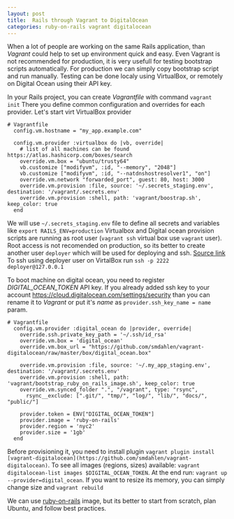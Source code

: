 ```yaml
---
layout: post
title:  Rails through Vagrant to DigitalOcean
categories: ruby-on-rails vagrant digitalocean
---
```


When a lot of people are working on the same Rails application, than *Vagrant* 
could help to set up environment quick and easy.
Even Vagrant is not recommended for production, it is very usefull for testing
bootstrap scripts automatically. For production we can simply copy bootstrap
script and run manually.
Testing can be done localy using VirtualBox, or remotely on Digital Ocean
using their API key.

In your Rails project, you can create *Vagrantfile* with command `vagrant init`
There you define common configuration and overrides for each provider. 
Let's start virt VirtualBox provider

~~~
# Vagrantfile
  config.vm.hostname = "my_app.example.com"

  config.vm.provider :virtualbox do |vb, override|
    # list of all machines can be found https://atlas.hashicorp.com/boxes/search
    override.vm.box = "ubuntu/trusty64"
    vb.customize ["modifyvm", :id, "--memory", "2048"]
    vb.customize ["modifyvm", :id, "--natdnshostresolver1", "on"]
    override.vm.network "forwarded_port", guest: 80, host: 3000
    override.vm.provision :file, source: '~/.secrets_staging.env', destination: '/vagrant/.secrets.env'
    override.vm.provision :shell, path: 'vagrant/boostrap.sh', keep_color: true
  end
~~~

We will use `~/.secrets_staging.env` file to define all secrets and variables
like `export RAILS_ENV=production` 
Virtualbox and Digital ocean provision scripts are running as root user 
(`vagrant ssh` virtual box use `vagrant` user). Root access is not recomended 
on production, so its better to create another user `deployer` which will be
 used for deploying and ssh.
[Source link](https://www.digitalocean.com/community/tutorials/initial-server-setup-with-ubuntu-14-04)
To ssh using deployer user on VirtalBox run `ssh -p 2222 deployer@127.0.0.1`

To boot machine on digital ocean, you need to register *DIGITAL_OCEAN_TOKEN*
API key. If you already added ssh key to your account https://cloud.digitalocean.com/settings/security than you can rename it to *Vagrant* or put it's *name* as `provider.ssh_key_name = name` param.

~~~
# Vagrantfile
  config.vm.provider :digital_ocean do |provider, override|
    override.ssh.private_key_path = '~/.ssh/id_rsa'
    override.vm.box = 'digital_ocean'
    override.vm.box_url = "https://github.com/smdahlen/vagrant-digitalocean/raw/master/box/digital_ocean.box"

    override.vm.provision :file, source: '~/.my_app_staging.env', destination: '/vagrant/.secrets.env'
    override.vm.provision :shell, path: 'vagrant/bootstrap_ruby_on_rails_image.sh', keep_color: true
    override.vm.synced_folder ".", "/vagrant", type: "rsync",
      rsync__exclude: [".git/", "tmp/", "log/", "lib/", "docs/", "public/"]

    provider.token = ENV["DIGITAL_OCEAN_TOKEN"]
    provider.image = 'ruby-on-rails'
    provider.region = 'nyc2'
    provider.size = '1gb'
  end
~~~

Before provisioning it, you need to install plugin `vagrant plugin install [vagrant-digitalocean](https://github.com/smdahlen/vagrant-digitalocean)`. To see all images (regions, sizes) available: `vagrant digitalocean-list images $DIGITAL_OCEAN_TOKEN`. At the end run: `vagrant up --provider=digital_ocean`. If you want to resize its memory, you can simply change size and `vagrant rebuild`

We can use [ruby-on-rails](https://www.digitalocean.com/community/tutorials/how-to-use-the-ruby-on-rails-one-click-application-on-digitalocean) image, but its better to start from scratch, plan Ubuntu, and follow best practices.

